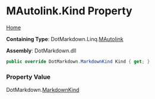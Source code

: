 # MAutolink\.Kind Property

[Home](../../../../README.md)

**Containing Type**: DotMarkdown\.Linq\.[MAutolink](../README.md)

**Assembly**: DotMarkdown\.dll

```csharp
public override DotMarkdown.MarkdownKind Kind { get; }
```

### Property Value

DotMarkdown\.[MarkdownKind](../../../MarkdownKind/README.md)

